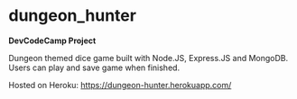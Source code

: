 # dungeon_hunter

**DevCodeCamp Project**

Dungeon themed dice game built with Node.JS, Express.JS and MongoDB. Users can play and save game when finished.

Hosted on Heroku: https://dungeon-hunter.herokuapp.com/
